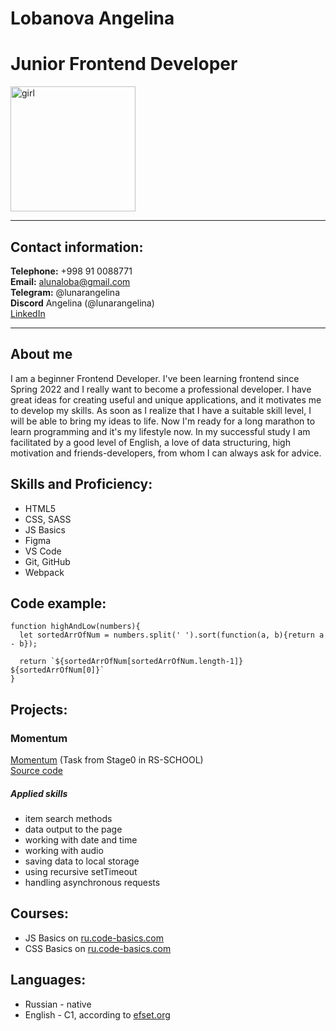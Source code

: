 # **Lobanova Angelina**  
# Junior Frontend Developer  
<img src="https://avatars.githubusercontent.com/u/106955412?v=4" alt="girl" width=200px heihgt=200px>  

***
## Contact information:    
**Telephone:** +998 91 0088771    
**Email:** alunaloba@gmail.com    
**Telegram:** @lunarangelina    
**Discord** Angelina (@lunarangelina)    
[LinkedIn](https://www.linkedin.com/in/angelina-lobanova-2b4446234/)  
***
## About me
I am a beginner Frontend Developer. I've been learning frontend since Spring 2022 and I really want to become a professional developer.  I have great ideas for creating useful and unique applications, and it motivates me to develop my skills. As soon as I realize that I have a suitable skill level, I will be able to bring my ideas to life. Now I'm ready for a long marathon to learn programming and it's my lifestyle now. In my successful study I am facilitated by a good level of English, a love of data structuring, high motivation and friends-developers, from whom I can always ask for advice. 
## Skills and Proficiency: 
* HTML5   
* CSS, SASS
* JS Basics  
* Figma  
* VS Code  
* Git, GitHub  
* Webpack  
## Code example: 
```
function highAndLow(numbers){
  let sortedArrOfNum = numbers.split(' ').sort(function(a, b){return a - b});
  
  return `${sortedArrOfNum[sortedArrOfNum.length-1]} ${sortedArrOfNum[0]}`
}
```
## Projects:  
### Momentum 
[Momentum](https://lunarangelina.github.io/momentum/)
(Task from Stage0 in RS-SCHOOL)  
[Source code](https://github.com/LunarAngelina/momentum)
##### Applied skills
- item search methods
- data output to the page
- working with date and time
- working with audio
- saving data to local storage
- using recursive setTimeout
- handling asynchronous requests
## Courses:   
* JS Basics on [ru.code-basics.com](https://ru.code-basics.com/)  
* CSS Basics on [ru.code-basics.com](https://ru.code-basics.com/)  
## Languages:      
* Russian - native 
* English - C1, according to [efset.org](https://www.efset.org/) 